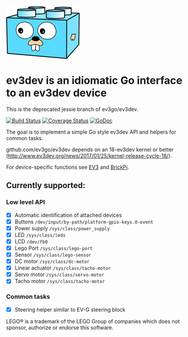 ![Gopherbrick](gopherbrick.png)
# ev3dev is an idiomatic Go interface to an ev3dev device

This is the deprecated jessie branch of ev3go/ev3dev.

[![Build Status](https://travis-ci.org/ev3go/ev3dev.svg?branch=master)](https://travis-ci.org/ev3go/ev3dev) [![Coverage Status](https://coveralls.io/repos/ev3go/ev3dev/badge.svg?branch=master&service=github)](https://coveralls.io/github/ev3go/ev3dev?branch=master) [![GoDoc](https://godoc.org/github.com/ev3go/ev3dev?status.svg)](https://godoc.org/github.com/ev3go/ev3dev)

The goal is to implement a simple Go style ev3dev API and helpers for common tasks.

github.com/ev3go/ev3dev depends on an 18-ev3dev kernel or better (http://www.ev3dev.org/news/2017/01/25/kernel-release-cycle-18/).

For device-specific functions see [EV3](https://github.com/ev3go/ev3) and [BrickPi](https://github.com/ev3go/brickpi).

## Currently supported:

### Low level API

- [x] Automatic identification of attached devices
- [x] Buttons `/dev/input/by-path/platform-gpio-keys.0-event`
- [x] Power supply `/sys/class/power_supply`
- [x] LED `/sys/class/leds`
- [x] LCD `/dev/fb0`
- [x] Lego Port `/sys/class/lego-port`
- [x] Sensor `/sys/class/lego-sensor`
- [x] DC motor `/sys/class/dc-motor`
- [x] Linear actuator `/sys/class/tacho-motor`
- [x] Servo motor `/sys/class/servo-motor`
- [x] Tacho motor `/sys/class/tacho-motor`

### Common tasks

- [x] Steering helper similar to EV-G steering block

LEGO® is a trademark of the LEGO Group of companies which does not sponsor, authorize or endorse this software.
